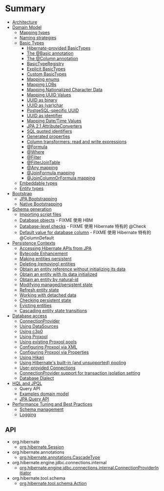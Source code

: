 # Summary

- [Architecture](/architecture/README.md)
- [Domain Model](/domain-model/README.md)
  - [Mapping types](/domain-model/01.md)
  - [Naming strategies](/domain-model/02.md)
  - [Basic Types](/domain-model/03/README.md)
    - [Hibernate-provided BasicTypes](/domain-model/03/01.md)
    - [The @Basic annotation](/domain-model/03/02.md)
    - [The @Column annotation](/domain-model/03/03.md)
    - [BasicTypeRegistry](/domain-model/03/04.md)
    - [Explicit BasicTypes](/domain-model/03/05.md)
    - [Custom BasicTypes](/domain-model/03/06.md)
    - [Mapping enums](/domain-model/03/07.md)
    - [Mapping LOBs](/domain-model/03/08.md)
    - [Mapping Nationalized Character Data](/domain-model/03/09.md)
    - [Mapping UUID Values](/domain-model/03/10.md)
    - [UUID as binary](/domain-model/03/11.md)
    - [UUID as (var)char](/domain-model/03/12.md)
    - [PostgeSQL-specific UUID](/domain-model/03/13.md)
    - [UUID as identifier](/domain-model/03/14.md)
    - [Mapping Date/Time Values](/domain-model/03/15.md)
    - [JPA 2.1 AttributeConverters](/domain-model/03/16.md)
    - [SQL quoted identifiers](/domain-model/03/17.md)
    - [Generated properties](/domain-model/03/18.md)
    - [Column transformers: read and write expressions](/domain-model/03/19.md)
    - [@Formula](/domain-model/03/20.md)
    - [@Where](/domain-model/03/21.md)
    - [@Filter](/domain-model/03/22.md)
    - [@FilterJoinTable](/domain-model/03/23.md)
    - [@Any mapping](/domain-model/03/24.md)
    - [@JoinFormula mapping](/domain-model/03/25.md)
    - [@JoinColumnOrFormula mapping](/domain-model/03/26.md)
  - [Embeddable types](/domain-model/04.md)
  - [Entity types](/domain-model/05.md)
- [Bootstrap](/bootstrap/README.md)
  - [JPA Bootstrapping](/bootstrap/01.md)
  - [Native Bootstrapping](/bootstrap/02.md)
- [Schema generation](/schema-generation/README.md)
  - [Importing script files](/schema-generation/01.md)
  - [Database objects](/schema-generation/02.md) - FIXME 使用 HBM
  - [Database-level checks](/schema-generation/03.md) - FIXME 使用 Hibernate 特有的 @Check
  - [Default value for database column](/schema-generation/04.md) - FIXME 使用 Hibernate 特有的 @ColumnDefault
- [Persistence Contexts](/persistence-contexts/README.md)
  - [Accessing Hibernate APIs from JPA](/persistence-contexts/01.md)
  - [Bytecode Enhancement](/persistence-contexts/02.md)
  - [Making entities persistent](/persistence-contexts/03.md)
  - [Deleting (removing) entities](/persistence-contexts/04.md)
  - [Obtain an entity reference without initializing its data](/persistence-contexts/05.md)
  - [Obtain an entity with its data initialized](/persistence-contexts/06.md)
  - [Obtain an entity by natural-id](/persistence-contexts/07.md)
  - [Modifying managed/persistent state](/persistence-contexts/08.md)
  - [Refresh entity state](/persistence-contexts/09.md)
  - [Working with detached data](/persistence-contexts/10.md)
  - [Checking persistent state](/persistence-contexts/11.md)
  - [Evicting entities](/persistence-contexts/12.md)
  - [Cascading entity state transitions](/persistence-contexts/13.md)
- [Database access](/database-access/README.md)
  - [ConnectionProvider](/database-access/01.md)
  - [Using DataSources](/database-access/02.md)
  - [Using c3p0](/database-access/03.md)
  - [Using Proxool](/database-access/04.md)
  - [Using existing Proxool pools](/database-access/05.md)
  - [Configuring Proxool via XML](/database-access/06.md)
  - [Configuring Proxool via Properties](/database-access/07.md)
  - [Using Hikari](/database-access/08.md)
  - [Using Hibernate's built-in (and unsupported) pooling](/database-access/09.md)
  - [User-provided Connections](/database-access/10.md)
  - [ConnectionProvider support for transaction isolation setting](/database-access/11.md)
  - [Database Dialect](/database-access/12.md)
- [HQL and JPQL](/hql/README.md)
  - Query API
  - [Examples domain model](/hql/02.md)
  - [JPA Query API](/hql/03.md)
- [Performance Tuning and Best Practices](/best-practices/README.md)
  - [Schema management](/best-practices/01.md)
  - [Logging](/best-practices/02.md)


## API
- org.hibernate
  - [org.hibernate.Session](/api/org/hibernate/Session.md)
- org.hibernate.annotations
  - [org.hibernate.annotations.CascadeType](/api/org/hibernate/annotations/CascadeType.md)
- org.hibernate.engine.jdbc.connections.internal
  - [org.hibernate.engine.jdbc.connections.internal.ConnectionProviderInitiator](/api/org/hibernate/engine/jdbc/connections/internal/ConnectionProviderInitiator.md)
- org.hibernate.tool.schema
  - [org.hibernate.tool.schema.Action](/api/org/hibernate/tool/schema/Action.md)
